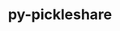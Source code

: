 ---
title: "py-pickleshare"
layout: cache
categories: [package, v0.18]
meta: {"versions": ["0.7.5"], "compilers": ["gcc@=7.5.0"], "oss": ["ubuntu18.04"], "platforms": ["linux"], "targets": ["x86_64"], "stacks": ["data-vis-sdk", "e4s"], "num_specs": 6, "num_specs_by_stack": {"e4s": 4, "data-vis-sdk": 2}}
spec_details: [{"hash": "e2aitwpvtjqeuphpcft7inklhpg7aycl", "compiler": "gcc@=7.5.0", "versions": ["0.7.5"], "os": "ubuntu18.04", "platform": "linux", "target": "x86_64", "variants": [], "stacks": ["e4s"], "size": "-", "tarball": "https://binaries.spack.io/releases/v0.18/build_cache/linux-ubuntu18.04-x86_64/gcc-7.5.0/py-pickleshare-0.7.5/linux-ubuntu18.04-x86_64-gcc-7.5.0-py-pickleshare-0.7.5-e2aitwpvtjqeuphpcft7inklhpg7aycl.spack"}, {"hash": "ye7su6qtmbq2a63x6khyxghenpiszq2f", "compiler": "gcc@=7.5.0", "versions": ["0.7.5"], "os": "ubuntu18.04", "platform": "linux", "target": "x86_64", "variants": [], "stacks": ["e4s"], "size": "-", "tarball": "https://binaries.spack.io/releases/v0.18/build_cache/linux-ubuntu18.04-x86_64/gcc-7.5.0/py-pickleshare-0.7.5/linux-ubuntu18.04-x86_64-gcc-7.5.0-py-pickleshare-0.7.5-ye7su6qtmbq2a63x6khyxghenpiszq2f.spack"}, {"hash": "4y2cvclydwqybo2tfvtl4ljdbolw4gbv", "compiler": "gcc@=7.5.0", "versions": ["0.7.5"], "os": "ubuntu18.04", "platform": "linux", "target": "x86_64", "variants": [], "stacks": ["data-vis-sdk"], "size": "-", "tarball": "https://binaries.spack.io/releases/v0.18/build_cache/linux-ubuntu18.04-x86_64/gcc-7.5.0/py-pickleshare-0.7.5/linux-ubuntu18.04-x86_64-gcc-7.5.0-py-pickleshare-0.7.5-4y2cvclydwqybo2tfvtl4ljdbolw4gbv.spack"}, {"hash": "yqlx7wkmws5mqfw4mkeevzbihc2f7cod", "compiler": "gcc@=7.5.0", "versions": ["0.7.5"], "os": "ubuntu18.04", "platform": "linux", "target": "x86_64", "variants": [], "stacks": ["data-vis-sdk"], "size": "-", "tarball": "https://binaries.spack.io/releases/v0.18/build_cache/linux-ubuntu18.04-x86_64/gcc-7.5.0/py-pickleshare-0.7.5/linux-ubuntu18.04-x86_64-gcc-7.5.0-py-pickleshare-0.7.5-yqlx7wkmws5mqfw4mkeevzbihc2f7cod.spack"}, {"hash": "abrtx2lxifi3e2npjecetpdyl7ucnk2j", "compiler": "gcc@=7.5.0", "versions": ["0.7.5"], "os": "ubuntu18.04", "platform": "linux", "target": "x86_64", "variants": [], "stacks": ["e4s"], "size": "-", "tarball": "https://binaries.spack.io/releases/v0.18/build_cache/linux-ubuntu18.04-x86_64/gcc-7.5.0/py-pickleshare-0.7.5/linux-ubuntu18.04-x86_64-gcc-7.5.0-py-pickleshare-0.7.5-abrtx2lxifi3e2npjecetpdyl7ucnk2j.spack"}, {"hash": "lb6pgdeqbsognc23zx2xki4phiywqo5u", "compiler": "gcc@=7.5.0", "versions": ["0.7.5"], "os": "ubuntu18.04", "platform": "linux", "target": "x86_64", "variants": [], "stacks": ["e4s"], "size": "-", "tarball": "https://binaries.spack.io/releases/v0.18/build_cache/linux-ubuntu18.04-x86_64/gcc-7.5.0/py-pickleshare-0.7.5/linux-ubuntu18.04-x86_64-gcc-7.5.0-py-pickleshare-0.7.5-lb6pgdeqbsognc23zx2xki4phiywqo5u.spack"}]
---